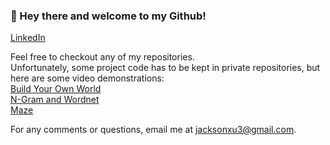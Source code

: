 ### 👋 Hey there and welcome to my Github!
[LinkedIn]([url](https://www.linkedin.com/in/jackson-xu-7aa35824a/))

Feel free to checkout any of my repositories.  
Unfortunately, some project code has to be kept in private repositories, but here are some video demonstrations:  
[Build Your Own World]([url](https://www.youtube.com/watch?v=zo3LWigAq5w))  
[N-Gram and Wordnet]([url](https://www.youtube.com/watch?v=MG4Li9JN7Cw))  
[Maze]([url](https://www.youtube.com/watch?v=u3rqaOdaw9I))  

For any comments or questions, email me at [jacksonxu3@gmail.com](jacksonxu3@gmail.com).

<!--
**jacksonxu3/JacksonXu3** is a ✨ _special_ ✨ repository because its `README.md` (this file) appears on your GitHub profile.

Here are some ideas to get you started:

- 🔭 I’m currently working on ...
- 🌱 I’m currently learning ...
- 👯 I’m looking to collaborate on ...
- 🤔 I’m looking for help with ...
- 💬 Ask me about ...
- 📫 How to reach me: ...
- 😄 Pronouns: ...
- ⚡ Fun fact: ...
-->
